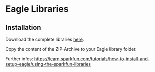 # Eagle Libraries

## Installation
Download the complete libraries [here](https://github.com/watterott/Eagle-Libs/archive/master.zip).

Copy the content of the ZIP-Archive to your Eagle library folder.

Further infos: https://learn.sparkfun.com/tutorials/how-to-install-and-setup-eagle/using-the-sparkfun-libraries
